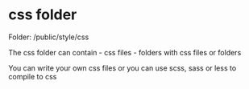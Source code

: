 css folder
===
Folder: /public/style/css

The css folder can contain
    - css files
    - folders with css files or folders

You can write your own css files or you can use scss, sass or less to compile to css